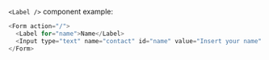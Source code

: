 `<Label />` component example:

```js
<Form action="/">
  <Label for="name">Name</Label>
  <Input type="text" name="contact" id="name" value="Insert your name" />
</Form>
```
